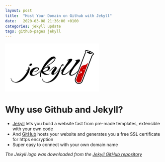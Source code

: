 ```yaml
---
layout: post
title:  "Host Your Domain on Github with Jekyll"
date:   2020-03-08 21:36:00 +0100
categories: jekyll update
tags: github-pages jekyll
---
```

<img src="/assets/images/jekyll.png" alt="githubLogo" width="60%">

# Why use Github and Jekyll?

- [Jekyll](https://jekyllrb.com/) lets you build a website fast from pre-made templates, extensible with your own code
- And [GitHub](https://pages.github.com/) hosts your website and generates you a free SSL certificate for https encryption
- Super easy to connect with your own domain name

*The Jekyll logo was downloaded from the [Jekyll GitHub repository](https://github.com/jekyll/brand)*


